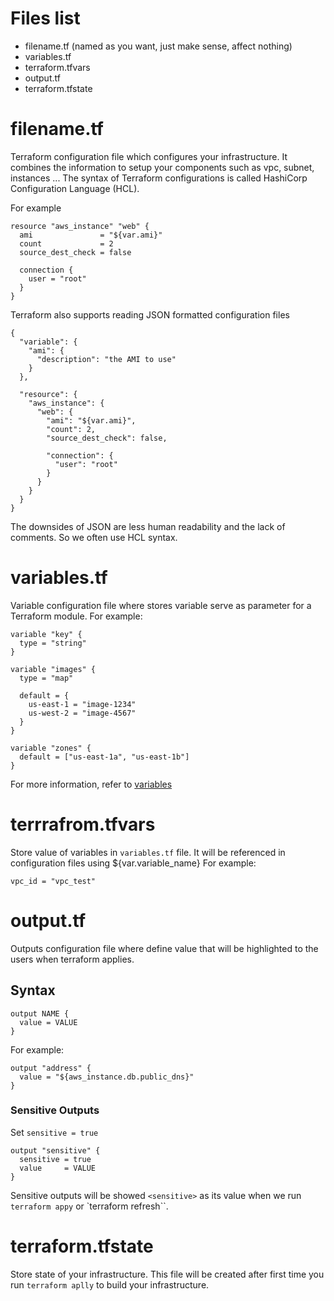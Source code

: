 

# Files list

- filename.tf (named as you want, just make sense, affect nothing)
- variables.tf
- terraform.tfvars
- output.tf
- terraform.tfstate

# filename.tf

Terraform configuration file which configures your infrastructure. It combines the information to setup your components such as vpc, subnet, instances ...
The syntax of Terraform configurations is called HashiCorp Configuration Language (HCL).

For example

```
resource "aws_instance" "web" {
  ami               = "${var.ami}"
  count             = 2
  source_dest_check = false

  connection {
    user = "root"
  }
}
```

Terraform also supports reading JSON formatted configuration files

```
{
  "variable": {
    "ami": {
      "description": "the AMI to use"
    }
  },

  "resource": {
    "aws_instance": {
      "web": {
        "ami": "${var.ami}",
        "count": 2,
        "source_dest_check": false,

        "connection": {
          "user": "root"
        }
      }
    }
  }
}
```

The downsides of JSON are less human readability and the lack of comments. So we often use HCL syntax.

# variables.tf

Variable configuration file where stores variable serve as parameter for a Terraform module.
For example:

```
variable "key" {
  type = "string"
}

variable "images" {
  type = "map"

  default = {
    us-east-1 = "image-1234"
    us-west-2 = "image-4567"
  }
}

variable "zones" {
  default = ["us-east-1a", "us-east-1b"]
}

```

For more information, refer to [variables](https://www.terraform.io/docs/configuration/variables.html)

# terrrafrom.tfvars
Store value of variables in `variables.tf` file. It will be referenced in configuration files using ${var.variable_name}
For example:

```
vpc_id = "vpc_test"
```

# output.tf
Outputs configuration file where define value that will be highlighted to the users when terraform applies.

## Syntax

```
output NAME {
  value = VALUE
}
```

For example:

```
output "address" {
  value = "${aws_instance.db.public_dns}"
}
```

### Sensitive Outputs

Set `sensitive = true`

```
output "sensitive" {
  sensitive = true
  value     = VALUE
}
```

Sensitive outputs will be showed `<sensitive>` as its value when we run `terraform appy` or `terraform refresh``.

# terraform.tfstate

Store state of your infrastructure. This file will be created after first time you run `terraform aplly` to build your infrastructure.
